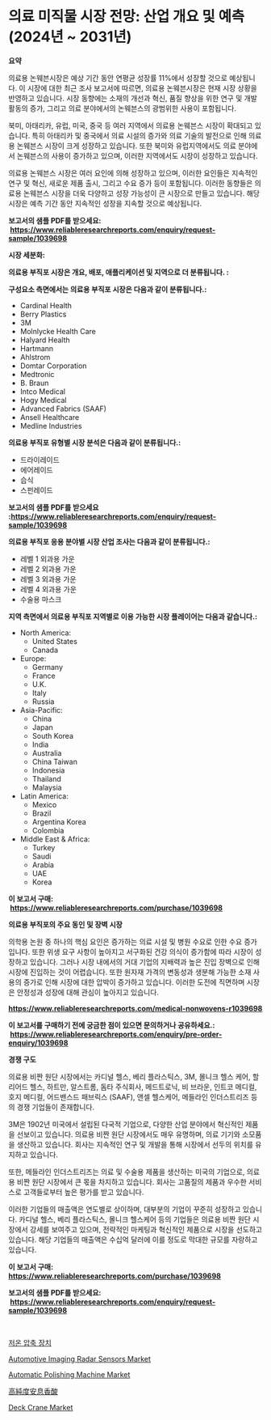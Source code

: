 <p><h1>의료 미직물 시장 전망: 산업 개요 및 예측 (2024년 ~ 2031년)</h1></p><p><strong>요약</strong></p>
<p><p>의료용 논웨븐시장은 예상 기간 동안 연평균 성장률 11%에서 성장할 것으로 예상됩니다. 이 시장에 대한 최근 조사 보고서에 따르면, 의료용 논웨븐시장은 현재 시장 상황을 반영하고 있습니다. 시장 동향에는 소재의 개선과 혁신, 품질 향상을 위한 연구 및 개발 활동의 증가, 그리고 의료 분야에서의 논웨븐스의 광범위한 사용이 포함됩니다.</p><p>북미, 아태리카, 유럽, 미국, 중국 등 여러 지역에서 의료용 논웨븐스 시장이 확대되고 있습니다. 특히 아태리카 및 중국에서 의료 시설의 증가와 의료 기술의 발전으로 인해 의료용 논웨븐스 시장이 크게 성장하고 있습니다. 또한 북미와 유럽지역에서도 의료 분야에서 논웨븐스의 사용이 증가하고 있으며, 이러한 지역에서도 시장이 성장하고 있습니다.</p><p>의료용 논웨븐스 시장은 여러 요인에 의해 성장하고 있으며, 이러한 요인들은 지속적인 연구 및 혁신, 새로운 제품 출시, 그리고 수요 증가 등이 포함됩니다. 이러한 동향들은 의료용 논웨븐스 시장을 더욱 다양하고 성장 가능성이 큰 시장으로 만들고 있습니다. 해당 시장은 예측 기간 동안 지속적인 성장을 지속할 것으로 예상됩니다.</p></p>
<p><strong>보고서의 샘플 PDF를 받으세요: &nbsp;<a href="https://www.reliableresearchreports.com/enquiry/request-sample/1039698">https://www.reliableresearchreports.com/enquiry/request-sample/1039698</a></strong></p>
<p><strong>시장 세분화:</strong></p>
<p><strong> 의료용 부직포 시장은 개요, 배포, 애플리케이션 및 지역으로 더 분류됩니다. :</strong></p>
<p><strong>구성요소 측면에서는 의료용 부직포 시장은 다음과 같이 분류됩니다.:</strong></p>
<p><ul><li>Cardinal Health</li><li>Berry Plastics</li><li>3M</li><li>Molnlycke Health Care</li><li>Halyard Health</li><li>Hartmann</li><li>Ahlstrom</li><li>Domtar Corporation</li><li>Medtronic</li><li>B. Braun</li><li>Intco Medical</li><li>Hogy Medical</li><li>Advanced Fabrics (SAAF)</li><li>Ansell Healthcare</li><li>Medline Industries</li></ul></p>
<p><strong> 의료용 부직포 유형별 시장 분석은 다음과 같이 분류됩니다.:</strong></p>
<p><ul><li>드라이레이드</li><li>에어레이드</li><li>습식</li><li>스펀레이드</li></ul></p>
<p><strong>보고서의 샘플 PDF를 받으세요 :<a href="https://www.reliableresearchreports.com/enquiry/request-sample/1039698">https://www.reliableresearchreports.com/enquiry/request-sample/1039698</a></strong></p>
<p><strong> 의료용 부직포 응용 분야별 시장 산업 조사는 다음과 같이 분류됩니다.:</strong></p>
<p><ul><li>레벨 1 외과용 가운</li><li>레벨 2 외과용 가운</li><li>레벨 3 외과용 가운</li><li>레벨 4 외과용 가운</li><li>수술용 마스크</li></ul></p>
<p><strong>지역 측면에서 의료용 부직포 지역별로 이용 가능한 시장 플레이어는 다음과 같습니다.:</strong></p>
<p><ul>
    <li>
        North America:
        <ul>
            <li>United States</li>
            <li>Canada</li>
        </ul>
    </li>
    <li>
        Europe:
        <ul>
            <li>Germany</li>
            <li>France</li>
            <li>U.K.</li>
            <li>Italy</li>
            <li>Russia</li>
        </ul>
    </li>
    <li>
        Asia-Pacific:
        <ul>
            <li>China</li>
            <li>Japan</li>
            <li>South Korea</li>
            <li>India</li>
            <li>Australia</li>
            <li>China Taiwan</li>
            <li>Indonesia</li>
            <li>Thailand</li>
            <li>Malaysia</li>
        </ul>
    </li>
    <li>
        Latin America:
        <ul>
            <li>Mexico</li>
            <li>Brazil</li>
            <li>Argentina Korea</li>
            <li>Colombia</li>
        </ul>
    </li>
    <li>
        Middle East & Africa:
        <ul>
            <li>Turkey</li>
            <li>Saudi</li>
            <li>Arabia</li>
            <li>UAE</li>
            <li>Korea</li>
        </ul>
    </li>
    </ul></p>
<p><strong>이 보고서 구매: &nbsp;<a href="https://www.reliableresearchreports.com/purchase/1039698">https://www.reliableresearchreports.com/purchase/1039698</a></strong></p>
<p><strong>의료용 부직포의 주요 동인 및 장벽 시장</strong></p>
<p><p>의학용 논원 중 하나의 핵심 요인은 증가하는 의료 시설 및 병원 수요로 인한 수요 증가입니다. 또한 위생 요구 사항이 높아지고 서구화된 건강 의식이 증가함에 따라 시장이 성장하고 있습니다. 그러나 시장 내에서의 거대 기업의 지배력과 높은 진입 장벽으로 인해 시장에 진입하는 것이 어렵습니다. 또한 원자재 가격의 변동성과 생분해 가능한 소재 사용의 증가로 인해 시장에 대한 압박이 증가하고 있습니다. 이러한 도전에 직면하며 시장은 안정성과 성장에 대해 관심이 높아지고 있습니다.</p></p>
<p><strong><a href="https://www.reliableresearchreports.com/medical-nonwovens-r1039698">https://www.reliableresearchreports.com/medical-nonwovens-r1039698</a></strong></p>
<p><strong>이 보고서를 구매하기 전에 궁금한 점이 있으면 문의하거나 공유하세요.: &nbsp;<a href="https://www.reliableresearchreports.com/enquiry/pre-order-enquiry/1039698">https://www.reliableresearchreports.com/enquiry/pre-order-enquiry/1039698</a></strong></p>
<p><strong>경쟁 구도</strong></p>
<p><p>의료용 비짠 원단 시장에서는 카디널 헬스, 베리 플라스틱스, 3M, 몰니크 헬스 케어, 할리어드 헬스, 하트만, 알스트롬, 돔타 주식회사, 메드트로닉, 비 브라운, 인트코 메디컬, 호지 메디컬, 어드밴스드 패브릭스 (SAAF), 앤셀 헬스케어, 메들라인 인더스트리즈 등의 경쟁 기업들이 존재합니다.</p><p>3M은 1902년 미국에서 설립된 다국적 기업으로, 다양한 산업 분야에서 혁신적인 제품을 선보이고 있습니다. 의료용 비짠 원단 시장에서도 매우 유명하며, 의료 기기와 소모품을 생산하고 있습니다. 회사는 지속적인 연구 및 개발을 통해 시장에서 선두의 위치를 유지하고 있습니다.</p><p>또한, 메들라인 인더스트리즈는 의료 및 수술용 제품을 생산하는 미국의 기업으로, 의료용 비짠 원단 시장에서 큰 몫을 차지하고 있습니다. 회사는 고품질의 제품과 우수한 서비스로 고객들로부터 높은 평가를 받고 있습니다.</p><p>이러한 기업들의 매출액은 연도별로 상이하며, 대부분의 기업이 꾸준히 성장하고 있습니다. 카디널 헬스, 베리 플라스틱스, 몰니크 헬스케어 등의 기업들은 의료용 비짠 원단 시장에서 강세를 보여주고 있으며, 전략적인 마케팅과 혁신적인 제품으로 시장을 선도하고 있습니다. 해당 기업들의 매출액은 수십억 달러에 이를 정도로 막대한 규모를 자랑하고 있습니다.</p></p>
<p><strong>이 보고서 구매: &nbsp; <a href="https://www.reliableresearchreports.com/purchase/1039698">https://www.reliableresearchreports.com/purchase/1039698</a></strong></p>
<p><strong>보고서의 샘플 PDF를 받으세요: &nbsp;<a href="https://www.reliableresearchreports.com/enquiry/request-sample/1039698">https://www.reliableresearchreports.com/enquiry/request-sample/1039698</a></strong><strong></strong></p>
<p>&nbsp;</p>
<p><p><a href="https://github.com/fredrickeglers/Market-Research-Report-List-1/blob/main/750306129016.md">저온 압축 장치</a></p><p><a href="https://www.linkedin.com/pulse/analyzing-automotive-imaging-radar-sensors-market-global-industry-6t5gc?trackingId=DWjz62zbNMjmbLFGgl909Q%3D%3D">Automotive Imaging Radar Sensors Market</a></p><p><a href="https://view.publitas.com/reportprime-1/automatic-polishing-machine-market-analysis-its-cagr-market-segmentation-and-global-industry-overview/">Automatic Polishing Machine Market</a></p><p><a href="https://github.com/hwbcz413288296/Market-Research-Report-List-1/blob/main/137370531500.md">高純度安息香酸</a></p><p><a href="https://view.publitas.com/reportprime-1/deck-crane-market-trends-forecast-and-competitive-analysis-to-2031/">Deck Crane Market</a></p></p>